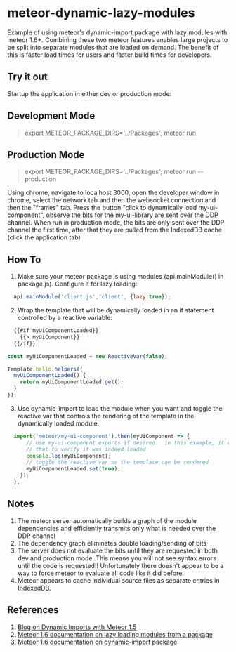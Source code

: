 # meteor-dynamic-lazy-modules
Example of using meteor's dynamic-import package with lazy modules with meteor 1.6+.  Combining these two
meteor features enables large projects to be split into separate modules that are loaded on demand. The benefit
of this is faster load times for users and faster build times for developers.

Try it out
----------

Startup the application in either dev or production mode:

Development Mode
----------------

 > export METEOR_PACKAGE_DIRS='../Packages'; meteor run

Production Mode
---------------

> export METEOR_PACKAGE_DIRS='../Packages'; meteor run --production


Using chrome, navigate to localhost:3000, open the developer window in chrome, select the network tab and
then the websocket connection and then the "frames" tab.  Press the button "click to dynamically load my-ui-component",
observe the bits for the my-ui-library are sent over the DDP channel.  When run in production mode, the bits are only
sent over the DDP channel the first time, after that they are pulled from the IndexedDB cache (click the application tab)

How To
------
1) Make sure your meteor package is using modules (api.mainModule() in package.js).  Configure it for lazy loading:
```javascript
  api.mainModule('client.js','client', {lazy:true});
```

2) Wrap the template that will be dynamically loaded in an if statement controlled by a reactive variable:
```html
  {{#if myUiComponentLoaded}}
    {{> myUiComponent}}
  {{/if}}
```
```javascript
const myUiComponentLoaded = new ReactiveVar(false);

Template.hello.helpers({
  myUiComponentLoaded() {
    return myUiComponentLoaded.get();
  }
});
```

3) Use dynamic-import to load the module when you want and toggle the reactive var that controls the rendering of
   the template in the dynamically loaded module.
```javascript
  import('meteor/my-ui-component').then(myUiComponent => {
      // use my-ui-component exports if desired.  in this example, it exports the Template so we log
      // that to verify it was indeed loaded
      console.log(myUiComponent);
      // toggle the reactive var so the template can be rendered
      myUiComponentLoaded.set(true);
    });
  },
```

Notes
-----

1) The meteor server automatically builds a graph of the module dependencies and efficiently transmits only what
   is needed over the DDP channel
2) The dependency graph eliminates double loading/sending of bits
3) The server does not evaluate the bits until they are requested in both dev and production mode.  This means
   you will not see syntax errors until the code is requested!!  Unfortunately there doesn't appear to be a way
   to force meteor to evaluate all code like it did before.
4) Meteor appears to cache individual source files as separate entries in IndexedDB.

References
----------
1) [Blog on Dynamic Imports with Meteor 1.5](https://blog.meteor.com/dynamic-imports-in-meteor-1-5-c6130419c3cd)
2) [Meteor 1.6 documentation on lazy loading modules from a package](https://docs.meteor.com/packages/modules.html#Lazy-loading-modules-from-a-package)
3) [Meteor 1.6 documentation on dynamic-import package](https://docs.meteor.com/packages/dynamic-import.html)
